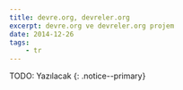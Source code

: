 ```yaml
---
title: devre.org, devreler.org
excerpt: devre.org ve devreler.org projem
date: 2014-12-26
tags:
    - tr
---
```


TODO: Yazılacak
{: .notice--primary}
